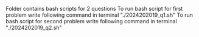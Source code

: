 Folder contains bash scripts for 2 questions
To run bash script for first problem write following command in terminal
"./2024202019_q1.sh"
To run bash script for second problem write following command in terminal
"./2024202019_q2.sh"
